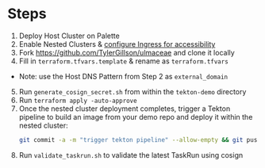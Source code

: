# Steps
1. Deploy Host Cluster on Palette
2. Enable Nested Clusters & [configure Ingress for accessibility](https://docs.spectrocloud.com/clusters/nested-clusters/cluster-quickstart#ingress)
3. Fork https://github.com/TylerGillson/ulmaceae and clone it locally
4. Fill in `terraform.tfvars.template` & rename as `terraform.tfvars`
  - Note: use the Host DNS Pattern from Step 2 as `external_domain`
5. Run `generate_cosign_secret.sh` from within the `tekton-demo` directory
6. Run `terraform apply -auto-approve`
7. Once the nested cluster deployment completes, trigger a Tekton pipeline to build an image from your demo repo and deploy it within the nested cluster:
   ```bash
   git commit -a -m "trigger tekton pipeline" --allow-empty && git push origin master
   ```
8. Run `validate_taskrun.sh` to validate the latest TaskRun using cosign